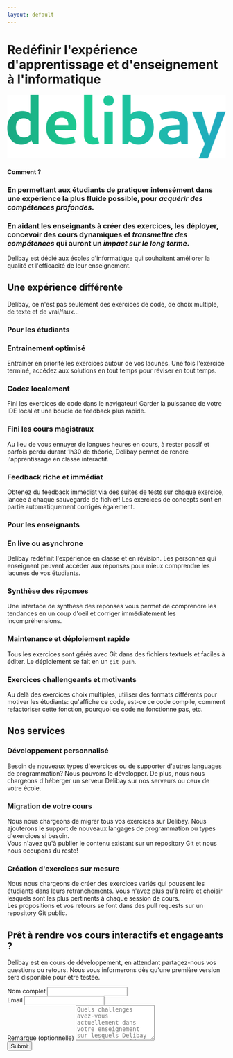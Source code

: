 ```yaml
---
layout: default
---
```


<div class="md:flex flex-wrap">
<h1 class="flex-3 flex items-center !text-[28px]/10 xs:!text-[35px]/10 md:!text-[32px]/10 !my-10">Redéfinir l'expérience d'apprentissage et d'enseignement à l'informatique</h1>

<img class="flex-1 md:p-10 px-10" src="imgs/delibay-logo.svg" id="delibaylogo" />
</div>

#### Comment ?
### **En permettant aux étudiants de pratiquer intensément** dans une expérience la plus fluide possible, pour *acquérir des compétences profondes*.  
### En aidant les enseignants à créer des exercices, les déployer, **concevoir des cours dynamiques** et *transmettre des compétences* qui auront un *impact sur le long terme*.

Delibay est dédié aux écoles d'informatique qui souhaitent améliorer la qualité et l'efficacité de leur enseignement.

## Une expérience différente
Delibay, ce n'est pas seulement des exercices de code, de choix multiple, de texte et de vrai/faux...

<div class="md:flex md:flex-wrap md:space-x-2 space-y-2 md:space-y-0">
<div class="flex-1 ">

<h3>Pour les étudiants</h3>

<div class="bloc flex-1 space-y-2 ">
    <div class="card p-5 flex-1"><h3>Entrainement optimisé</h3>
    <p>Entrainer en priorité les exercices autour de vos lacunes. Une fois l'exercice terminé, accédez aux solutions en tout temps pour réviser en tout temps.</p>
</div>
    <div class="card p-5 flex-1"><h3>Codez localement</h3>
        <p>Fini les exercices de code dans le navigateur! Garder la puissance de votre IDE local et une boucle de feedback plus rapide.</p>
    </div>
    <div class="card p-5 flex-1"><h3>Fini les cours magistraux</h3>
        <p>Au lieu de vous ennuyer de longues heures en cours, à rester passif et parfois perdu durant 1h30 de théorie, Delibay permet de rendre l'apprentissage en classe interactif.</p>
    </div>
    <div class="card p-5 flex-1"><h3>Feedback riche et immédiat</h3>
        <p>Obtenez du feedback immédiat via des suites de tests sur chaque exercice, lancée à chaque sauvegarde de fichier! Les exercices de concepts sont en partie automatiquement corrigés également.</p>
    </div>
</div>

</div>


<div class="flex-1 ">

<h3>Pour les enseignants</h3>

<div class="bloc flex-1 space-y-2 ">
    <div class="card p-5 flex-1"><h3>En live ou asynchrone</h3>
        <p>Delibay redéfinit l'expérience en classe et en révision. Les personnes qui enseignent peuvent accéder aux réponses pour mieux comprendre les lacunes de vos étudiants.</p>
    </div>
    <div class="card p-5 flex-1"><h3>Synthèse des réponses</h3>
        <p>Une interface de synthèse des réponses vous permet de comprendre les tendances en un coup d'oeil et corriger immédiatement les incompréhensions. </p>
    </div>
    <div class="card p-5 flex-1"><h3>Maintenance et déploiement rapide</h3>
        <p>Tous les exercices sont gérés avec Git dans des fichiers textuels et faciles à éditer. Le déploiement se fait en un <code>git push</code>.</p>
    </div>
    <div class="card p-5 flex-1"><h3>Exercices challengeants et motivants</h3>
        <p>Au delà des exercices choix multiples, utiliser des formats différents pour motiver les étudiants: qu'affiche ce code, est-ce ce code compile, comment refactoriser cette fonction, pourquoi ce code ne fonctionne pas, etc.</p>
    </div>
</div>

</div>
</div>


## Nos services

<div class="md:flex md:flex-wrap md:space-x-2 space-y-2 md:space-y-0">

<div class="bloc flex-1 p-5 border1 ">
    <h3>Développement personnalisé</h3>
    <p>Besoin de nouveaux types d'exercices ou de supporter d'autres languages de programmation? Nous pouvons le développer. De plus, nous nous chargeons d'héberger un serveur Delibay sur nos serveurs ou ceux de votre école.</p>
</div>

<div class="bloc flex-1 border1 p-5">
    <h3>Migration de votre cours</h3>
    <p>Nous nous chargeons de migrer tous vos exercices sur Delibay. Nous ajouterons le support de nouveaux langages de programmation ou types d'exercices si besoin. <br>Vous n'avez qu'à publier le contenu existant sur un repository Git et nous nous occupons du reste!</p>
</div>

<div class="bloc flex-1 border1 p-5">
    <h3>Création d'exercices sur mesure</h3>
    <p>Nous nous chargeons de créer des exercices variés qui poussent les étudiants dans leurs retranchements. Vous n'avez plus qu'à relire et choisir lesquels sont les plus pertinents à chaque session de cours.<br>
    Les propositions et vos retours se font dans des pull requests sur un repository Git public.
    </p>
</div>

<!-- <div class="bloc flex-1 border border-blue-500 p-5 rounded-sm"> -->
<!--     <h3>Amélioration continue de vos exercices</h3> -->
<!--     <p>Nous nous chargeons d'analyser les statistiques des réponses et de lire les réponses textuelles, pour améliorer la qualité des exercices. Nous nous occupons de détailler des solutions, d'agrémenter de schémas, d'imaginer des métaphores ou de vulgariser des concepts abstraits.</p> -->
<!-- </div> -->

</div>



## Prêt à rendre vos cours interactifs et engageants ?

Delibay est en cours de développement, en attendant partagez-nous vos questions ou retours. Nous vous informerons dès qu'une première version sera disponible pour être testée.

<div class="flex justify-center" >
<form
  action="https://www.formbackend.com/f/15195317ca0eef63"
  method="POST"
  class="w-full md:mx-32 lg:mx-60"
>
  <label for="name" class="">Nom complet</label>
  <input class="border2" type="text" id="name" name="name" required> <br>
  <label for="email" class="">Email</label>
  <input class="border2" type="email" id="email" name="email" required> <br>
  <label for="email" class="">Remarque (optionnelle)</label>
  <textarea class="border2" type="email" id="remark" name="remark" placeholder="Quels challenges avez-vous actuellement dans votre enseignement sur lesquels Delibay pourrait vous aider ? Quels cours enseignez-vous et dans quelle école ?" rows="5">
</textarea>
  <br>
  <button type="submit" class="gradient border-2 border-gray-300 px-2 rounded-sm">Submit</button>
</form>
</div>


